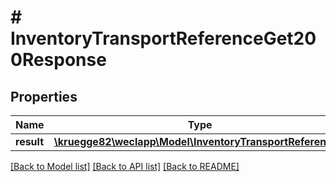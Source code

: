 # # InventoryTransportReferenceGet200Response

## Properties

Name | Type | Description | Notes
------------ | ------------- | ------------- | -------------
**result** | [**\kruegge82\weclapp\Model\InventoryTransportReference[]**](InventoryTransportReference.md) |  | [optional]

[[Back to Model list]](../../README.md#models) [[Back to API list]](../../README.md#endpoints) [[Back to README]](../../README.md)
